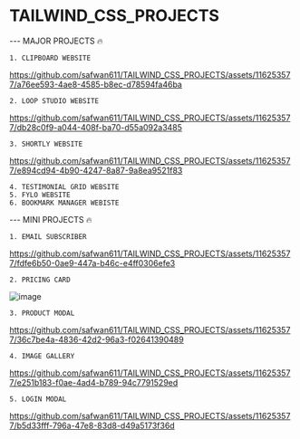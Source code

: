 # TAILWIND_CSS_PROJECTS

--- MAJOR PROJECTS 🔥

    1. CLIPBOARD WEBSITE
    
https://github.com/safwan611/TAILWIND_CSS_PROJECTS/assets/116253577/a76ee593-4ae8-4585-b8ec-d78594fa46ba
   
    2. LOOP STUDIO WEBSITE
    
https://github.com/safwan611/TAILWIND_CSS_PROJECTS/assets/116253577/db28c0f9-a044-408f-ba70-d55a092a3485
    
    3. SHORTLY WEBSITE
    
https://github.com/safwan611/TAILWIND_CSS_PROJECTS/assets/116253577/e894cd94-4b90-4247-8a87-9a8ea9521f83
    
    4. TESTIMONIAL GRID WEBSITE
    5. FYLO WEBSITE
    6. BOOKMARK MANAGER WEBISTE
   
--- MINI PROJECTS 🔥

    1. EMAIL SUBSCRIBER
    
https://github.com/safwan611/TAILWIND_CSS_PROJECTS/assets/116253577/fdfe6b50-0ae9-447a-b46c-e4ff0306efe3

    2. PRICING CARD
    
![image](https://github.com/safwan611/TAILWIND_CSS_PROJECTS/assets/116253577/7b7afca9-e56a-4a8c-aa54-b7eb35838c81)    
    
    3. PRODUCT MODAL
    
https://github.com/safwan611/TAILWIND_CSS_PROJECTS/assets/116253577/36c7be4a-4836-42d2-96a3-f02641390489
    
    
    4. IMAGE GALLERY 
    
https://github.com/safwan611/TAILWIND_CSS_PROJECTS/assets/116253577/e251b183-f0ae-4ad4-b789-94c7791529ed
    
    
    5. LOGIN MODAL 
    

https://github.com/safwan611/TAILWIND_CSS_PROJECTS/assets/116253577/b5d33fff-796a-47e8-83d8-d49a5173f36d

